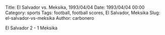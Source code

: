Title: El Salvador vs. Meksika, 1993/04/04
Date: 1993/04/04 00:00
Category: sports
Tags: football, football scores, El Salvador, Meksika
Slug: el-salvador-vs-meksika
Author: carbonero


El Salvador 2 - 1 Meksika

